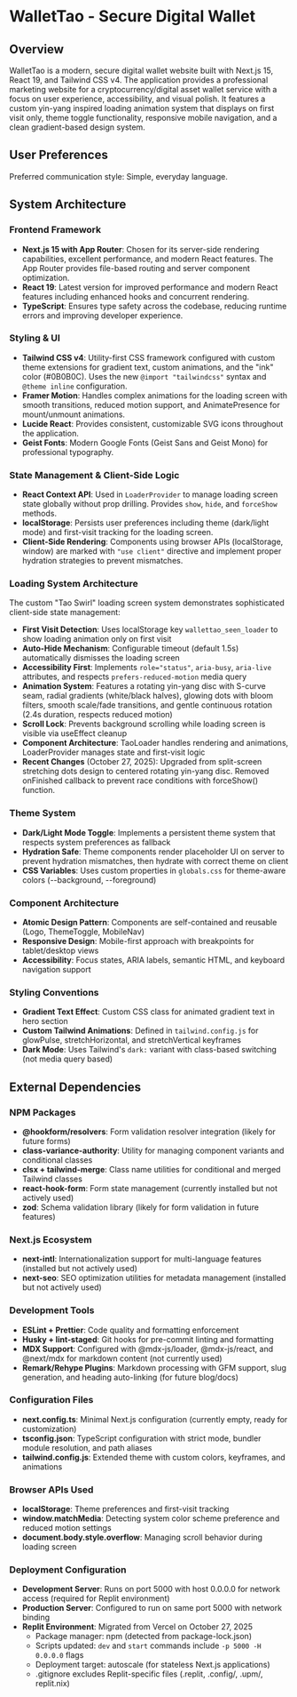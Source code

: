 # WalletTao - Secure Digital Wallet

## Overview

WalletTao is a modern, secure digital wallet website built with Next.js 15, React 19, and Tailwind CSS v4. The application provides a professional marketing website for a cryptocurrency/digital asset wallet service with a focus on user experience, accessibility, and visual polish. It features a custom yin-yang inspired loading animation system that displays on first visit only, theme toggle functionality, responsive mobile navigation, and a clean gradient-based design system.

## User Preferences

Preferred communication style: Simple, everyday language.

## System Architecture

### Frontend Framework
- **Next.js 15 with App Router**: Chosen for its server-side rendering capabilities, excellent performance, and modern React features. The App Router provides file-based routing and server component optimization.
- **React 19**: Latest version for improved performance and modern React features including enhanced hooks and concurrent rendering.
- **TypeScript**: Ensures type safety across the codebase, reducing runtime errors and improving developer experience.

### Styling & UI
- **Tailwind CSS v4**: Utility-first CSS framework configured with custom theme extensions for gradient text, custom animations, and the "ink" color (#0B0B0C). Uses the new `@import "tailwindcss"` syntax and `@theme inline` configuration.
- **Framer Motion**: Handles complex animations for the loading screen with smooth transitions, reduced motion support, and AnimatePresence for mount/unmount animations.
- **Lucide React**: Provides consistent, customizable SVG icons throughout the application.
- **Geist Fonts**: Modern Google Fonts (Geist Sans and Geist Mono) for professional typography.

### State Management & Client-Side Logic
- **React Context API**: Used in `LoaderProvider` to manage loading screen state globally without prop drilling. Provides `show`, `hide`, and `forceShow` methods.
- **localStorage**: Persists user preferences including theme (dark/light mode) and first-visit tracking for the loading screen.
- **Client-Side Rendering**: Components using browser APIs (localStorage, window) are marked with `"use client"` directive and implement proper hydration strategies to prevent mismatches.

### Loading System Architecture
The custom "Tao Swirl" loading screen system demonstrates sophisticated client-side state management:
- **First Visit Detection**: Uses localStorage key `wallettao_seen_loader` to show loading animation only on first visit
- **Auto-Hide Mechanism**: Configurable timeout (default 1.5s) automatically dismisses the loading screen
- **Accessibility First**: Implements `role="status"`, `aria-busy`, `aria-live` attributes, and respects `prefers-reduced-motion` media query
- **Animation System**: Features a rotating yin-yang disc with S-curve seam, radial gradients (white/black halves), glowing dots with bloom filters, smooth scale/fade transitions, and gentle continuous rotation (2.4s duration, respects reduced motion)
- **Scroll Lock**: Prevents background scrolling while loading screen is visible via useEffect cleanup
- **Component Architecture**: TaoLoader handles rendering and animations, LoaderProvider manages state and first-visit logic
- **Recent Changes** (October 27, 2025): Upgraded from split-screen stretching dots design to centered rotating yin-yang disc. Removed onFinished callback to prevent race conditions with forceShow() function.

### Theme System
- **Dark/Light Mode Toggle**: Implements a persistent theme system that respects system preferences as fallback
- **Hydration Safe**: Theme components render placeholder UI on server to prevent hydration mismatches, then hydrate with correct theme on client
- **CSS Variables**: Uses custom properties in `globals.css` for theme-aware colors (--background, --foreground)

### Component Architecture
- **Atomic Design Pattern**: Components are self-contained and reusable (Logo, ThemeToggle, MobileNav)
- **Responsive Design**: Mobile-first approach with breakpoints for tablet/desktop views
- **Accessibility**: Focus states, ARIA labels, semantic HTML, and keyboard navigation support

### Styling Conventions
- **Gradient Text Effect**: Custom CSS class for animated gradient text in hero section
- **Custom Tailwind Animations**: Defined in `tailwind.config.js` for glowPulse, stretchHorizontal, and stretchVertical keyframes
- **Dark Mode**: Uses Tailwind's `dark:` variant with class-based switching (not media query based)

## External Dependencies

### NPM Packages
- **@hookform/resolvers**: Form validation resolver integration (likely for future forms)
- **class-variance-authority**: Utility for managing component variants and conditional classes
- **clsx + tailwind-merge**: Class name utilities for conditional and merged Tailwind classes
- **react-hook-form**: Form state management (currently installed but not actively used)
- **zod**: Schema validation library (likely for form validation in future features)

### Next.js Ecosystem
- **next-intl**: Internationalization support for multi-language features (installed but not actively used)
- **next-seo**: SEO optimization utilities for metadata management (installed but not actively used)

### Development Tools
- **ESLint + Prettier**: Code quality and formatting enforcement
- **Husky + lint-staged**: Git hooks for pre-commit linting and formatting
- **MDX Support**: Configured with @mdx-js/loader, @mdx-js/react, and @next/mdx for markdown content (not currently used)
- **Remark/Rehype Plugins**: Markdown processing with GFM support, slug generation, and heading auto-linking (for future blog/docs)

### Configuration Files
- **next.config.ts**: Minimal Next.js configuration (currently empty, ready for customization)
- **tsconfig.json**: TypeScript configuration with strict mode, bundler module resolution, and path aliases
- **tailwind.config.js**: Extended theme with custom colors, keyframes, and animations

### Browser APIs Used
- **localStorage**: Theme preferences and first-visit tracking
- **window.matchMedia**: Detecting system color scheme preference and reduced motion settings
- **document.body.style.overflow**: Managing scroll behavior during loading screen

### Deployment Configuration
- **Development Server**: Runs on port 5000 with host 0.0.0.0 for network access (required for Replit environment)
- **Production Server**: Configured to run on same port 5000 with network binding
- **Replit Environment**: Migrated from Vercel on October 27, 2025
  - Package manager: npm (detected from package-lock.json)
  - Scripts updated: `dev` and `start` commands include `-p 5000 -H 0.0.0.0` flags
  - Deployment target: autoscale (for stateless Next.js applications)
  - .gitignore excludes Replit-specific files (.replit, .config/, .upm/, replit.nix)